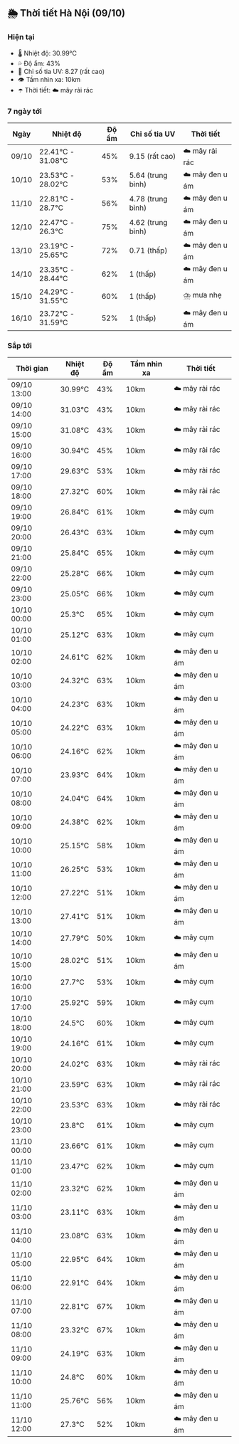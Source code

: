 ## 🌦️ Thời tiết Hà Nội (09/10)

### Hiện tại

- 🌡️ Nhiệt độ: 30.99℃
- 💦 Độ ẩm: 43%
- 🌟 Chỉ số tia UV: 8.27 (rất cao)
- 👁️ Tầm nhìn xa: 10km
- ☂️ Thời tiết: ☁️ mây rải rác

### 7 ngày tới

| Ngày | Nhiệt độ | Độ ẩm | Chỉ số tia UV | Thời tiết |
| --- | --- | --- | --- | --- |
| 09/10 | 22.41℃ - 31.08℃ | 45% | 9.15 (rất cao) | ☁️ mây rải rác |
| 10/10 | 23.53℃ - 28.02℃ | 53% | 5.64 (trung bình) | ☁️ mây đen u ám |
| 11/10 | 22.81℃ - 28.7℃ | 56% | 4.78 (trung bình) | ☁️ mây đen u ám |
| 12/10 | 22.47℃ - 26.3℃ | 75% | 4.62 (trung bình) | ☁️ mây đen u ám |
| 13/10 | 23.19℃ - 25.65℃ | 72% | 0.71 (thấp) | ☁️ mây đen u ám |
| 14/10 | 23.35℃ - 28.44℃ | 62% | 1 (thấp) | ☁️ mây đen u ám |
| 15/10 | 24.29℃ - 31.55℃ | 60% | 1 (thấp) | ⛈️ mưa nhẹ |
| 16/10 | 23.72℃ - 31.59℃ | 52% | 1 (thấp) | ☁️ mây đen u ám |

### Sắp tới

| Thời gian | Nhiệt độ | Độ ẩm | Tầm nhìn xa | Thời tiết |
| --- | --- | --- | --- | --- |
| 09/10 13:00 | 30.99℃ | 43% | 10km | ☁️ mây rải rác |
| 09/10 14:00 | 31.03℃ | 43% | 10km | ☁️ mây rải rác |
| 09/10 15:00 | 31.08℃ | 43% | 10km | ☁️ mây rải rác |
| 09/10 16:00 | 30.94℃ | 45% | 10km | ☁️ mây rải rác |
| 09/10 17:00 | 29.63℃ | 53% | 10km | ☁️ mây rải rác |
| 09/10 18:00 | 27.32℃ | 60% | 10km | ☁️ mây rải rác |
| 09/10 19:00 | 26.84℃ | 61% | 10km | ☁️ mây cụm |
| 09/10 20:00 | 26.43℃ | 63% | 10km | ☁️ mây cụm |
| 09/10 21:00 | 25.84℃ | 65% | 10km | ☁️ mây cụm |
| 09/10 22:00 | 25.28℃ | 66% | 10km | ☁️ mây cụm |
| 09/10 23:00 | 25.05℃ | 66% | 10km | ☁️ mây cụm |
| 10/10 00:00 | 25.3℃ | 65% | 10km | ☁️ mây cụm |
| 10/10 01:00 | 25.12℃ | 63% | 10km | ☁️ mây cụm |
| 10/10 02:00 | 24.61℃ | 62% | 10km | ☁️ mây đen u ám |
| 10/10 03:00 | 24.32℃ | 63% | 10km | ☁️ mây đen u ám |
| 10/10 04:00 | 24.23℃ | 63% | 10km | ☁️ mây đen u ám |
| 10/10 05:00 | 24.22℃ | 63% | 10km | ☁️ mây đen u ám |
| 10/10 06:00 | 24.16℃ | 62% | 10km | ☁️ mây đen u ám |
| 10/10 07:00 | 23.93℃ | 64% | 10km | ☁️ mây đen u ám |
| 10/10 08:00 | 24.04℃ | 64% | 10km | ☁️ mây đen u ám |
| 10/10 09:00 | 24.38℃ | 62% | 10km | ☁️ mây đen u ám |
| 10/10 10:00 | 25.15℃ | 58% | 10km | ☁️ mây đen u ám |
| 10/10 11:00 | 26.25℃ | 53% | 10km | ☁️ mây đen u ám |
| 10/10 12:00 | 27.22℃ | 51% | 10km | ☁️ mây đen u ám |
| 10/10 13:00 | 27.41℃ | 51% | 10km | ☁️ mây đen u ám |
| 10/10 14:00 | 27.79℃ | 50% | 10km | ☁️ mây cụm |
| 10/10 15:00 | 28.02℃ | 51% | 10km | ☁️ mây đen u ám |
| 10/10 16:00 | 27.7℃ | 53% | 10km | ☁️ mây cụm |
| 10/10 17:00 | 25.92℃ | 59% | 10km | ☁️ mây cụm |
| 10/10 18:00 | 24.5℃ | 60% | 10km | ☁️ mây cụm |
| 10/10 19:00 | 24.16℃ | 61% | 10km | ☁️ mây cụm |
| 10/10 20:00 | 24.02℃ | 63% | 10km | ☁️ mây rải rác |
| 10/10 21:00 | 23.59℃ | 63% | 10km | ☁️ mây rải rác |
| 10/10 22:00 | 23.53℃ | 63% | 10km | ☁️ mây rải rác |
| 10/10 23:00 | 23.8℃ | 61% | 10km | ☁️ mây cụm |
| 11/10 00:00 | 23.66℃ | 61% | 10km | ☁️ mây cụm |
| 11/10 01:00 | 23.47℃ | 62% | 10km | ☁️ mây cụm |
| 11/10 02:00 | 23.32℃ | 62% | 10km | ☁️ mây đen u ám |
| 11/10 03:00 | 23.11℃ | 63% | 10km | ☁️ mây đen u ám |
| 11/10 04:00 | 23.08℃ | 63% | 10km | ☁️ mây đen u ám |
| 11/10 05:00 | 22.95℃ | 64% | 10km | ☁️ mây đen u ám |
| 11/10 06:00 | 22.91℃ | 64% | 10km | ☁️ mây đen u ám |
| 11/10 07:00 | 22.81℃ | 67% | 10km | ☁️ mây đen u ám |
| 11/10 08:00 | 23.32℃ | 67% | 10km | ☁️ mây đen u ám |
| 11/10 09:00 | 24.19℃ | 63% | 10km | ☁️ mây đen u ám |
| 11/10 10:00 | 24.8℃ | 60% | 10km | ☁️ mây đen u ám |
| 11/10 11:00 | 25.76℃ | 56% | 10km | ☁️ mây đen u ám |
| 11/10 12:00 | 27.3℃ | 52% | 10km | ☁️ mây đen u ám |
